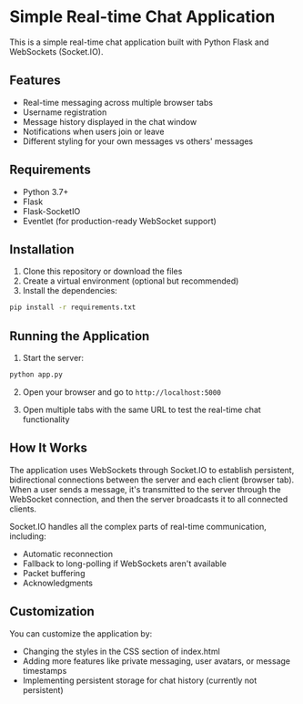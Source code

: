# Simple Real-time Chat Application

This is a simple real-time chat application built with Python Flask and WebSockets (Socket.IO).

## Features

- Real-time messaging across multiple browser tabs
- Username registration
- Message history displayed in the chat window
- Notifications when users join or leave
- Different styling for your own messages vs others' messages

## Requirements

- Python 3.7+
- Flask
- Flask-SocketIO
- Eventlet (for production-ready WebSocket support)

## Installation

1. Clone this repository or download the files
2. Create a virtual environment (optional but recommended)
3. Install the dependencies:

```bash
pip install -r requirements.txt
```

## Running the Application

1. Start the server:

```bash
python app.py
```

2. Open your browser and go to `http://localhost:5000`

3. Open multiple tabs with the same URL to test the real-time chat functionality

## How It Works

The application uses WebSockets through Socket.IO to establish persistent, bidirectional connections between the server and each client (browser tab). When a user sends a message, it's transmitted to the server through the WebSocket connection, and then the server broadcasts it to all connected clients.

Socket.IO handles all the complex parts of real-time communication, including:
- Automatic reconnection
- Fallback to long-polling if WebSockets aren't available
- Packet buffering
- Acknowledgments

## Customization

You can customize the application by:
- Changing the styles in the CSS section of index.html
- Adding more features like private messaging, user avatars, or message timestamps
- Implementing persistent storage for chat history (currently not persistent)